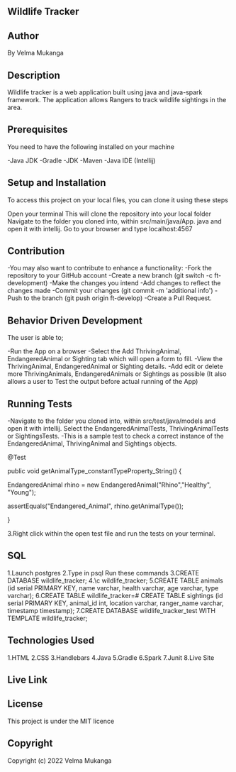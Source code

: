 ## Wildlife Tracker

## Author
By Velma Mukanga

## Description
Wildlife tracker is a web application built using java and java-spark framework. The application allows Rangers to track wildlife sightings in the area.

## Prerequisites

You need to have the following installed on your machine

-Java JDK
-Gradle
-JDK
-Maven
-Java IDE (Intellij)

## Setup and Installation
To access this project on your local files, you can clone it using these steps

Open your terminal
This will clone the repository into your local folder
Navigate to the folder you cloned into, within src/main/java/App. java and open it with intellij.
Go to your browser and type localhost:4567



## Contribution

-You may also want to contribute to enhance a functionality:
-Fork the repository to your GitHub account
-Create a new branch (git switch -c ft-development)
-Make the changes you intend
-Add changes to reflect the changes made
-Commit your changes (git commit -m 'additional info')
-Push to the branch (git push origin ft-develop)
-Create a Pull Request.

## Behavior Driven Development
The user is able to;

-Run the App on a browser
-Select the Add ThrivingAnimal, EndangeredAnimal or Sighting tab which will open a form to fill.
-View the ThrivingAnimal, EndangeredAnimal or Sighting details.
-Add edit or delete more ThrivingAnimals, EndangeredAnimals or Sightings as possible (It also allows a user to Test the output before actual running of the App)

## Running Tests

-Navigate to the folder you cloned into, within src/test/java/models and open it with intellij. Select the EndangeredAnimalTests, ThrivingAnimalTests or SightingsTests.
-This is a sample test to check a correct instance of the EndangeredAnimal, ThrivingAnimal and Sightings objects.

@Test

public void getAnimalType_constantTypeProperty_String() {

EndangeredAnimal rhino = new EndangeredAnimal("Rhino","Healthy", "Young");

assertEquals("Endangered_Animal", rhino.getAnimalType());

}

3.Right click within the open test file and run the tests on your terminal.

## SQL

1.Launch postgres
2.Type in psql Run these commands
3.CREATE DATABASE wildlife_tracker;
4.\c wildlife_tracker;
5.CREATE TABLE animals (id serial PRIMARY KEY, name varchar, health varchar, age varchar, type varchar);
6.CREATE TABLE wildlife_tracker=# CREATE TABLE sightings (id serial PRIMARY KEY, animal_id int, location varchar, ranger_name varchar, timestamp timestamp);
7.CREATE DATABASE wildlife_tracker_test WITH TEMPLATE wildlife_tracker;

## Technologies Used

1.HTML
2.CSS
3.Handlebars
4.Java
5.Gradle
6.Spark
7.Junit
8.Live Site

## Live Link


## License

This project is under the MIT licence

## Copyright

Copyright (c) 2022 Velma Mukanga

